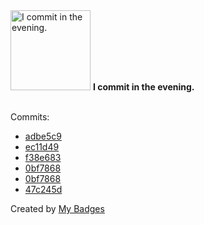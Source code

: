 <img src="https://my-badges.github.io/my-badges/evening-commits.png" alt="I commit in the evening." title="I commit in the evening." width="128">
<strong>I commit in the evening.</strong>
<br><br>

Commits:

- <a href="https://github.com/open-reaction-database/ord-schema/commit/adbe5c9e4047bbe21cc17d9253b47c6172651c5e">adbe5c9</a>
- <a href="https://github.com/open-reaction-database/ord-data/commit/ec11d49be8e2cb7e8f5e31e6524fa911d8f02fa9">ec11d49</a>
- <a href="https://github.com/bdeadman/qai_ord_submission/commit/f38e683571edf9142034d3e7a2f9377f76ba2e61">f38e683</a>
- <a href="https://github.com/bdeadman/ord-data/commit/0bf7868b88f0571176bbc3fcf9e271c8b14aa70a">0bf7868</a>
- <a href="https://github.com/open-reaction-database/ord-data/commit/0bf7868b88f0571176bbc3fcf9e271c8b14aa70a">0bf7868</a>
- <a href="https://github.com/bdeadman/ord-schema/commit/47c245da38d6cf1185c8d6bceaefad953666f4b7">47c245d</a>


Created by <a href="https://github.com/my-badges/my-badges">My Badges</a>
